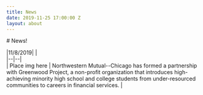 ```yaml
---
title: News
date: 2019-11-25 17:00:00 Z
layout: about
---
```


\# News!

|11/8/2019|  |\
|--|--|\
| Place img here | Northwestern Mutual--Chicago has formed a partnership with Greenwood Project, a non-profit organization that introduces high-achieving minority high school and college students from under-resourced communities to careers in financial services. |